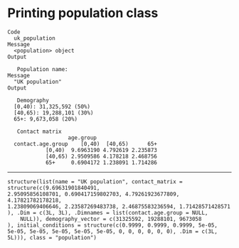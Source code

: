 # Printing population class

    Code
      uk_population
    Message
      <population> object
    Output
      
       Population name: 
    Message
      "UK population"
    Output
      
       Demography 
      [0,40): 31,325,592 (50%)
      [40,65): 19,288,101 (30%)
      65+: 9,673,058 (20%)
      
       Contact matrix 
                       age.group
      contact.age.group    [0,40)  [40,65)      65+
                [0,40)  9.6963190 4.792619 2.235873
                [40,65) 2.9509586 4.178218 2.468756
                65+     0.6904172 1.238091 1.714286

---

    structure(list(name = "UK population", contact_matrix = structure(c(9.69631901840491, 
    2.95095856108701, 0.690417159802703, 4.79261923677809, 4.17821782178218, 
    1.23809069406646, 2.23587269483738, 2.46875583236594, 1.71428571428571
    ), .Dim = c(3L, 3L), .Dimnames = list(contact.age.group = NULL, 
        NULL)), demography_vector = c(31325592, 19288101, 9673058
    ), initial_conditions = structure(c(0.9999, 0.9999, 0.9999, 5e-05, 
    5e-05, 5e-05, 5e-05, 5e-05, 5e-05, 0, 0, 0, 0, 0, 0), .Dim = c(3L, 
    5L))), class = "population")


